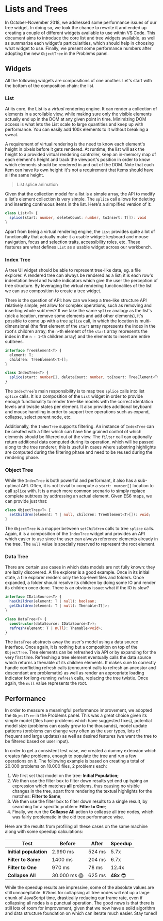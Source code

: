 # Lists and Trees

In October-November 2018, we addressed some performance issues of our tree widget. In doing so, we took the chance to rewrite it and ended up creating a couple of different widgets available to use within VS Code. This document aims to introduce the core list and tree widgets available, as well as summarize each widget's particularities, which should help in choosing what widget to use. Finally, we present some performance numbers after adopting the new `ObjectTree` in the Problems panel.

## Widgets

All the following widgets are compositions of one another. Let's start with the bottom of the composition chain: the list.

### List

At its core, the List is a _virtual_ rendering engine. It can render a collection of elements in a scrollable view, while making sure only the visible elements actually end up in the DOM at any given point in time. Minimizing DOM access is what lets the List scale to large quantities and keep up with performance. You can easily add 100k elements to it without breaking a sweat.

A requirement of virtual rendering is the need to know each element's height in pixels before it gets rendered. At runtime, the list will ask the height to a provided virtual rendering controller, keep an in-memory map of each element's height and track the viewport's position in order to know which elements should be rendered in and out of the DOM. Note that each item can have its own height: it's not a requirement that items should have all the same height.

> List splice animation

Given that the collection model for a list is a simple array, the API to modify a list's element collection is very simple. The `splice` call allows for deleting and inserting continuous items in the list. Here's a simplified version of it:

```ts
class List<T> {
  splice(start: number, deleteCount: number, toInsert: T[]): void
}
```

Apart from being a virtual rendering engine, the `List` provides quite a lot of functionality that actually make it a usable widget: keyboard and mouse navigation, focus and selection traits, accessibility roles, etc. These features are what defines `List` as a usable widget across our workbench.

### Index Tree

A tree UI widget should be able to represent tree-like data, eg. a file explorer. A rendered tree can always be rendered as a list; it is each row's indentation level and twistie indicators which give the user the perception of tree structure. By leveraging the virtual rendering functionalites of the list we can use composition to create a tree widget.

There is the question of API: how can we keep a tree-like structure API relatively simple, yet allow for complex operations, such as removing and inserting whole subtrees? If we take the same `splice` analogy as the list's (pick a location, remove some elements and add other elements), it's possible to come up with a tree `splice` call, in which the location is multi-dimensional (the first element of the `start` array represents the index in the root's children array; the `n`-th element of the `start` array represents the index in the `n - 1`-th children array) and the elements to insert are entire subtrees.

```ts
interface TreeElement<T> {
  element: T;
  children: TreeElement<T>[];
}

class IndexTree<T> {
  splice(start: number[], deleteCount: number, toInsert: TreeElement<T>[]): void;
}
```

The `IndexTree`'s main responsibility is to map tree `splice` calls into list `splice` calls. It is a composition of the `List` widget in order to provide enough functionality to render tree-like models with the correct identation levels and twistie states per element. It also provides additional keyboard and mouse handling in order to support tree operations such as expand, collapse, select parent node, etc.

Additionally, the `IndexTree` supports filtering. An instance of `IndexTree` can be created with a filter which can have fine grained control of which elements should be filtered out of the view. The `filter` call can optionally return additional data computed during its operation, which will be passed along to the tree renderer; this is useful in cases where substring highlights are computed during the filtering phase and need to be reused during the rendering phase.

### Object Tree

While the `IndexTree` is both powerful and performant, it also has a sub-optimal API. Often, it is not trivial to compute a `start: number[]` location to call `splice` with. It is a much more common scenario to simply replace complete subtrees by addressing an actual element. Given ES6 maps, we can provide just that:

```ts
class ObjectTree<T> {
  setChildren(element: T | null, children: TreeElement<T>[]): void;
}
```

The `ObjectTree` is a mapper between `setChildren` calls to tree `splice` calls. Again, it is a composition of the `IndexTree` widget and provides an API which easier to use since the user can always reference elements already in the tree. The `null` value is specially reserved to represent the root element.

### Data Tree

There are certain use cases in which data models are not fully known: they are lazily discovered. A file explorer is a good example. Once in its initial state, a file explorer renders only the top-level files and folders. Once expanded, a folder should resolve its children by doing some IO and render its children once done. There is an obvious issue: what if the IO is slow?

```ts
interface IDataSource<T> {
  hasChildren(element: T | null): boolean;
  getChildren(element: T | null): Thenable<T[]>;
}

class DataTree<T> {
  constructor(dataSource: IDataSource<T>);
  refresh(element: T | null): Thenable<void>;
}
```

The `DataTree` abstracts away the user's model using a data source interface. Once again, it is nothing but a composition on top of the `ObjectTree`. Tree elements can be refreshed via API or by expanding for the very first time. Refreshing a tree element eventually calls the data source which returns a thenable of its children elements. It makes sure to correctly handle conflicting refresh calls (concurrent calls to refresh an ancestor and descendant are problematic) as well as render an appropriate loading indicator for long-running `refresh` calls, replacing the tree twistie. Once again, the `null` value represents the root.
 
## Performance

In order to measure a meaningful performance improvement, we adopted the `ObjectTree` in the Problems panel. This was a great choice given its simple model (files have problems which have suggested fixes), potential model size (problems can easily grow to the thousands), model update patterns (problems can change very often as the user types, lots of frequent and large updates) as well as desired features (we want the tree to be filtered based on user input).

In order to get a consistent test case, we created a dummy extension which creates fake problems, enough to populate the tree and run a few operations on it. The following example is based on creating a total of 20.000 problems on 10.000 files, 2 problems each:

1. We first set that model on the tree: **Initial Population**;
2. We then use the filter box to filter down results yet end up typing an expression which matches **all** problems, thus causing no visible changes in the tree, apart from rendering the textual highlights for the matches: **Filter to Same**;
3. We then use the filter box to filter down results to a single result, by searching for a specific problem: **Filter to One**;
4. Finally, we run the **Collapse All** action to collapse all tree nodes, which was fairly problematic in the old tree performance wise.

Here are the results from profiling all these cases on the same machine along with some speedup calculations:

| Test | Before | After | Speedup |
|---|---|---|---|
| **Initial population** | 2.990 ms | 524 ms | 5.7x |
| **Filter to Same** | 1400 ms | 204 ms | 6.7x |
| **Filter to One** | 970 ms | 78 ms | 12.4x |
| **Collapse All** | 30.000 ms 😱 | 625 ms | **48x** 😎 |

While the speedup results are impressive, some of the absolute values are still unnaceptable: 625ms for collapsing all tree nodes will eat up a large chunk of JavaScript time, drastically reducing our frame rate, even if collapsing all nodes is a punctual operation. The good news is that there is still lots of room for improvement, given that we now have a solid algorithm and data structure foundation on which can iterate much easier. Stay tuned!
